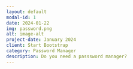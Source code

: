 ```yaml
---
layout: default
modal-id: 1
date: 2024-01-22
img: password.png
alt: image-alt
project-date: January 2024
client: Start Bootstrap
category: Password Manager
description: Do you need a passsword manager?
---
```

